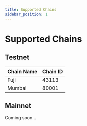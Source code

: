```yaml
---
title: Supported Chains
sidebar_position: 1
---
```


# Supported Chains

## Testnet

| Chain Name | Chain ID |
| ---------- | -------- |
| Fuji       | 43113    |
| Mumbai     | 80001    |

## Mainnet

Coming soon...
